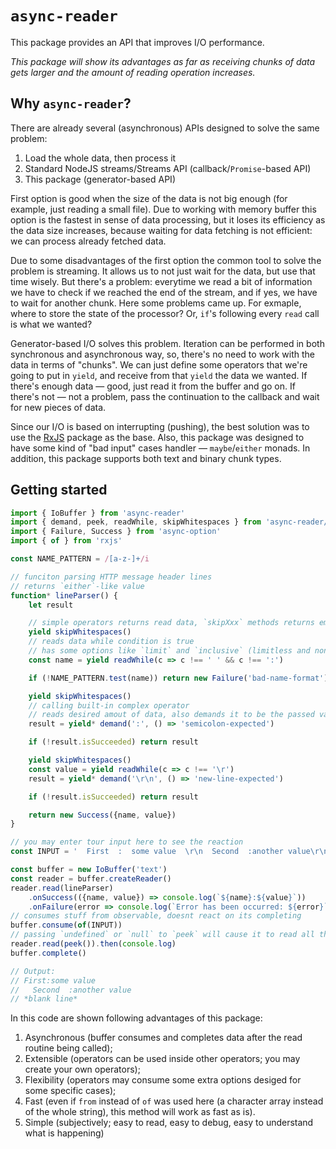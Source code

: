 # `async-reader`

This package provides an API that improves I/O performance.

*This package will show its advantages as far as receiving chunks of data gets larger and the amount of reading operation increases.*

## Why `async-reader`?

There are already several (asynchronous) APIs designed to solve the same problem:

1. Load the whole data, then process it
2. Standard NodeJS streams/Streams API (callback/`Promise`-based API)
3. This package (generator-based API)

First option is good when the size of the data is not big enough (for example, just reading a small file). Due to working with memory buffer this option is the fastest in sense of data processing, but it loses its efficiency as the data size increases, because waiting for data fetching is not efficient: we can process already fetched data.

Due to some disadvantages of the first option the common tool to solve the problem is streaming. It allows us to not just wait for the data, but use that time wisely. But there's a problem: everytime we read a bit of information we have to check if we reached the end of the stream, and if yes, we have to wait for another chunk. Here some problems came up. For exmaple, where to store the state of the processor? Or, `if`'s following every `read` call is what we wanted?

Generator-based I/O solves this problem. Iteration can be performed in both synchronous and asynchronous way, so, there's no need to work with the data in terms of "chunks". We can just define some operators that we're going to put in `yield`, and receive from that `yield` the data we wanted. If there's enough data — good, just read it from the buffer and go on. If there's not — not a problem, pass the continuation to the callback and wait for new pieces of data.

Since our I/O is based on interrupting (pushing), the best solution was to use the [RxJS](https://npmjs.com/rxjs) package as the base. Also, this package was designed to have some kind of "bad input" cases handler — `maybe`/`either` monads. In addition, this package supports both text and binary chunk types.

## Getting started

```javascript
import { IoBuffer } from 'async-reader'
import { demand, peek, readWhile, skipWhitespaces } from 'async-reader/operators'
import { Failure, Success } from 'async-option'
import { of } from 'rxjs'

const NAME_PATTERN = /[a-z-]+/i

// funciton parsing HTTP message header lines
// returns `either`-like value
function* lineParser() {
    let result

    // simple operators returns read data, `skipXxx` methods returns empty chunks
    yield skipWhitespaces()
    // reads data while condition is true
    // has some options like `limit` and `inclusive` (limitless and non-inclusive by default)
    const name = yield readWhile(c => c !== ' ' && c !== ':')

    if (!NAME_PATTERN.test(name)) return new Failure('bad-name-format')

    yield skipWhitespaces()
    // calling built-in complex operator
    // reads desired amout of data, also demands it to be the passed value
    result = yield* demand(':', () => 'semicolon-expected')

    if (!result.isSucceeded) return result

    yield skipWhitespaces()
    const value = yield readWhile(c => c !== '\r')
    result = yield* demand('\r\n', () => 'new-line-expected')

    if (!result.isSucceeded) return result

    return new Success({name, value})
}

// you may enter tour input here to see the reaction
const INPUT = '  First  :  some value  \r\n  Second  :another value\r\n'

const buffer = new IoBuffer('text')
const reader = buffer.createReader()
reader.read(lineParser)
    .onSuccess(({name, value}) => console.log(`${name}:${value}`))
    .onFailure(error => console.log(`Error has been occurred: ${error}`))
// consumes stuff from observable, doesnt react on its completing
buffer.consume(of(INPUT))
// passing `undefined` or `null` to `peek` will cause it to read all the data until the buffer is marked as completed
reader.read(peek()).then(console.log)
buffer.complete()

// Output:
// First:some value
//   Second  :another value
// *blank line*
```

In this code are shown following advantages of this package:

1. Asynchronous (buffer consumes and completes data after the read routine being called);
2. Extensible (operators can be used inside other operators; you may create your own operators);
3. Flexibility (operators may consume some extra options desiged for some specific cases);
4. Fast (even if `from` instead of `of` was used here (a character array instead of the whole string), this method will work as fast as is).
5. Simple (subjectively; easy to read, easy to debug, easy to understand what is happening)
